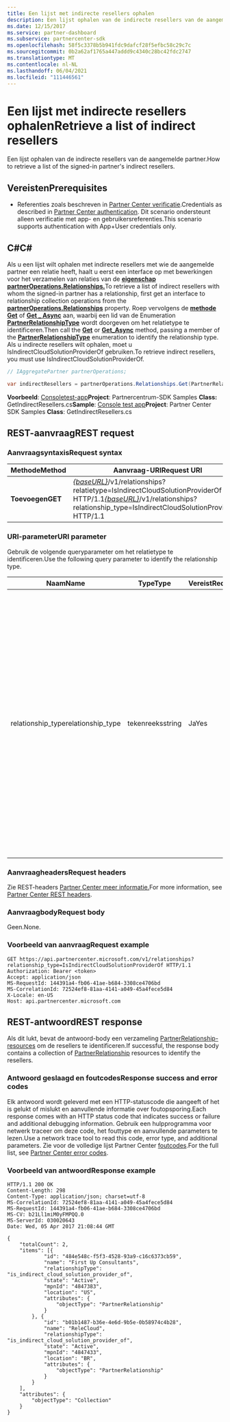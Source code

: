 ```yaml
---
title: Een lijst met indirecte resellers ophalen
description: Een lijst ophalen van de indirecte resellers van de aangemelde partner.
ms.date: 12/15/2017
ms.service: partner-dashboard
ms.subservice: partnercenter-sdk
ms.openlocfilehash: 58f5c3378b5b941fdc9dafcf28f5efbc58c29c7c
ms.sourcegitcommit: 0b2a62af1765a447addd9c4340c28bc42fdc2747
ms.translationtype: MT
ms.contentlocale: nl-NL
ms.lasthandoff: 06/04/2021
ms.locfileid: "111446561"
---
```

# <a name="retrieve-a-list-of-indirect-resellers"></a><span data-ttu-id="20a66-103">Een lijst met indirecte resellers ophalen</span><span class="sxs-lookup"><span data-stu-id="20a66-103">Retrieve a list of indirect resellers</span></span>

<span data-ttu-id="20a66-104">Een lijst ophalen van de indirecte resellers van de aangemelde partner.</span><span class="sxs-lookup"><span data-stu-id="20a66-104">How to retrieve a list of the signed-in partner's indirect resellers.</span></span>

## <a name="prerequisites"></a><span data-ttu-id="20a66-105">Vereisten</span><span class="sxs-lookup"><span data-stu-id="20a66-105">Prerequisites</span></span>

- <span data-ttu-id="20a66-106">Referenties zoals beschreven in [Partner Center verificatie](partner-center-authentication.md).</span><span class="sxs-lookup"><span data-stu-id="20a66-106">Credentials as described in [Partner Center authentication](partner-center-authentication.md).</span></span> <span data-ttu-id="20a66-107">Dit scenario ondersteunt alleen verificatie met app- en gebruikersreferenties.</span><span class="sxs-lookup"><span data-stu-id="20a66-107">This scenario supports authentication with App+User credentials only.</span></span>

## <a name="c"></a><span data-ttu-id="20a66-108">C\#</span><span class="sxs-lookup"><span data-stu-id="20a66-108">C\#</span></span>

<span data-ttu-id="20a66-109">Als u een lijst wilt ophalen met indirecte resellers met wie de aangemelde partner een relatie heeft, haalt u eerst een interface op met bewerkingen voor het verzamelen van relaties van de [**eigenschap partnerOperations.Relationships.**](/dotnet/api/microsoft.store.partnercenter.ipartner.relationships)</span><span class="sxs-lookup"><span data-stu-id="20a66-109">To retrieve a list of indirect resellers with whom the signed-in partner has a relationship, first get an interface to relationship collection operations from the [**partnerOperations.Relationships**](/dotnet/api/microsoft.store.partnercenter.ipartner.relationships) property.</span></span> <span data-ttu-id="20a66-110">Roep vervolgens de [**methode Get**](/dotnet/api/microsoft.store.partnercenter.relationships.irelationshipcollection.get) of [**Get \_ Async**](/dotnet/api/microsoft.store.partnercenter.relationships.irelationshipcollection.getasync) aan, waarbij een lid van de Enumeration [**PartnerRelationshipType**](/dotnet/api/microsoft.store.partnercenter.models.relationships.partnerrelationshiptype) wordt doorgeven om het relatietype te identificeren.</span><span class="sxs-lookup"><span data-stu-id="20a66-110">Then call the [**Get**](/dotnet/api/microsoft.store.partnercenter.relationships.irelationshipcollection.get) or [**Get\_Async**](/dotnet/api/microsoft.store.partnercenter.relationships.irelationshipcollection.getasync) method, passing a member of the [**PartnerRelationshipType**](/dotnet/api/microsoft.store.partnercenter.models.relationships.partnerrelationshiptype) enumeration to identify the relationship type.</span></span> <span data-ttu-id="20a66-111">Als u indirecte resellers wilt ophalen, moet u IsIndirectCloudSolutionProviderOf gebruiken.</span><span class="sxs-lookup"><span data-stu-id="20a66-111">To retrieve indirect resellers, you must use IsIndirectCloudSolutionProviderOf.</span></span>

``` csharp
// IAggregatePartner partnerOperations;

var indirectResellers = partnerOperations.Relationships.Get(PartnerRelationshipType.IsIndirectCloudSolutionProviderOf);
```

<span data-ttu-id="20a66-112">**Voorbeeld**: [Consoletest-app](console-test-app.md)**Project**: Partnercentrum-SDK Samples **Class:** GetIndirectResellers.cs</span><span class="sxs-lookup"><span data-stu-id="20a66-112">**Sample**: [Console test app](console-test-app.md)**Project**: Partner Center SDK Samples **Class**: GetIndirectResellers.cs</span></span>

## <a name="rest-request"></a><span data-ttu-id="20a66-113">REST-aanvraag</span><span class="sxs-lookup"><span data-stu-id="20a66-113">REST request</span></span>

### <a name="request-syntax"></a><span data-ttu-id="20a66-114">Aanvraagsyntaxis</span><span class="sxs-lookup"><span data-stu-id="20a66-114">Request syntax</span></span>

| <span data-ttu-id="20a66-115">Methode</span><span class="sxs-lookup"><span data-stu-id="20a66-115">Method</span></span>  | <span data-ttu-id="20a66-116">Aanvraag-URI</span><span class="sxs-lookup"><span data-stu-id="20a66-116">Request URI</span></span>                                                                                                                |
|---------|----------------------------------------------------------------------------------------------------------------------------|
| <span data-ttu-id="20a66-117">**Toevoegen**</span><span class="sxs-lookup"><span data-stu-id="20a66-117">**GET**</span></span> | <span data-ttu-id="20a66-118">[*{baseURL}*](partner-center-rest-urls.md)/v1/relationships?relatietype=IsIndirectCloudSolutionProviderOf \_ HTTP/1.1</span><span class="sxs-lookup"><span data-stu-id="20a66-118">[*{baseURL}*](partner-center-rest-urls.md)/v1/relationships?relationship\_type=IsIndirectCloudSolutionProviderOf HTTP/1.1</span></span> |

### <a name="uri-parameter"></a><span data-ttu-id="20a66-119">URI-parameter</span><span class="sxs-lookup"><span data-stu-id="20a66-119">URI parameter</span></span>

<span data-ttu-id="20a66-120">Gebruik de volgende queryparameter om het relatietype te identificeren.</span><span class="sxs-lookup"><span data-stu-id="20a66-120">Use the following query parameter to identify the relationship type.</span></span>

| <span data-ttu-id="20a66-121">Naam</span><span class="sxs-lookup"><span data-stu-id="20a66-121">Name</span></span>               | <span data-ttu-id="20a66-122">Type</span><span class="sxs-lookup"><span data-stu-id="20a66-122">Type</span></span>    | <span data-ttu-id="20a66-123">Vereist</span><span class="sxs-lookup"><span data-stu-id="20a66-123">Required</span></span>  | <span data-ttu-id="20a66-124">Beschrijving</span><span class="sxs-lookup"><span data-stu-id="20a66-124">Description</span></span>                         |
|--------------------|---------|-----------|-------------------------------------|
| <span data-ttu-id="20a66-125">relationship_type</span><span class="sxs-lookup"><span data-stu-id="20a66-125">relationship_type</span></span>  | <span data-ttu-id="20a66-126">tekenreeks</span><span class="sxs-lookup"><span data-stu-id="20a66-126">string</span></span>  | <span data-ttu-id="20a66-127">Ja</span><span class="sxs-lookup"><span data-stu-id="20a66-127">Yes</span></span>       | <span data-ttu-id="20a66-128">De waarde is de tekenreeksweergave van een van de lidnamen in [PartnerRelationshipType](/dotnet/api/microsoft.store.partnercenter.models.relationships.partnerrelationshiptype).</span><span class="sxs-lookup"><span data-stu-id="20a66-128">The value is the string representation of one of the member names found in [PartnerRelationshipType](/dotnet/api/microsoft.store.partnercenter.models.relationships.partnerrelationshiptype).</span></span><br/><br/> <span data-ttu-id="20a66-129">Als de partner is aangemeld als provider en u een lijst wilt krijgen van de indirecte resellers met wie ze een relatie tot stand hebben gebracht, gebruikt u IsIndirectCloudSolutionProviderOf.</span><span class="sxs-lookup"><span data-stu-id="20a66-129">If the partner is signed in as a provider and you want to get a list of the indirect resellers with whom they have established a relationship, use IsIndirectCloudSolutionProviderOf.</span></span><br/><br/> <span data-ttu-id="20a66-130">Als de partner is aangemeld als een reseller en u een lijst wilt krijgen met de indirecte providers met wie ze een relatie hebben gemaakt, gebruikt u IsIndirectResellerOf.</span><span class="sxs-lookup"><span data-stu-id="20a66-130">If the partner is signed in as a reseller and you want to get a list of the indirect providers with whom they have established a relationship, use IsIndirectResellerOf.</span></span>    |

### <a name="request-headers"></a><span data-ttu-id="20a66-131">Aanvraagheaders</span><span class="sxs-lookup"><span data-stu-id="20a66-131">Request headers</span></span>

<span data-ttu-id="20a66-132">Zie REST-headers [Partner Center meer informatie.](headers.md)</span><span class="sxs-lookup"><span data-stu-id="20a66-132">For more information, see [Partner Center REST headers](headers.md).</span></span>

### <a name="request-body"></a><span data-ttu-id="20a66-133">Aanvraagbody</span><span class="sxs-lookup"><span data-stu-id="20a66-133">Request body</span></span>

<span data-ttu-id="20a66-134">Geen.</span><span class="sxs-lookup"><span data-stu-id="20a66-134">None.</span></span>

### <a name="request-example"></a><span data-ttu-id="20a66-135">Voorbeeld van aanvraag</span><span class="sxs-lookup"><span data-stu-id="20a66-135">Request example</span></span>

```http
GET https://api.partnercenter.microsoft.com/v1/relationships?relationship_type=IsIndirectCloudSolutionProviderOf HTTP/1.1
Authorization: Bearer <token>
Accept: application/json
MS-RequestId: 144391a4-fb06-41ae-b684-3308ce4706bd
MS-CorrelationId: 72524ef8-81aa-4141-a049-45a4fece5d84
X-Locale: en-US
Host: api.partnercenter.microsoft.com
```

## <a name="rest-response"></a><span data-ttu-id="20a66-136">REST-antwoord</span><span class="sxs-lookup"><span data-stu-id="20a66-136">REST response</span></span>

<span data-ttu-id="20a66-137">Als dit lukt, bevat de antwoord-body een verzameling [PartnerRelationship-resources](relationships-resources.md) om de resellers te identificeren.</span><span class="sxs-lookup"><span data-stu-id="20a66-137">If successful, the response body contains a collection of [PartnerRelationship](relationships-resources.md) resources to identify the resellers.</span></span>

### <a name="response-success-and-error-codes"></a><span data-ttu-id="20a66-138">Antwoord geslaagd en foutcodes</span><span class="sxs-lookup"><span data-stu-id="20a66-138">Response success and error codes</span></span>

<span data-ttu-id="20a66-139">Elk antwoord wordt geleverd met een HTTP-statuscode die aangeeft of het is gelukt of mislukt en aanvullende informatie over foutopsporing.</span><span class="sxs-lookup"><span data-stu-id="20a66-139">Each response comes with an HTTP status code that indicates success or failure and additional debugging information.</span></span> <span data-ttu-id="20a66-140">Gebruik een hulpprogramma voor netwerk traceer om deze code, het fouttype en aanvullende parameters te lezen.</span><span class="sxs-lookup"><span data-stu-id="20a66-140">Use a network trace tool to read this code, error type, and additional parameters.</span></span> <span data-ttu-id="20a66-141">Zie voor de volledige lijst Partner Center [foutcodes](error-codes.md).</span><span class="sxs-lookup"><span data-stu-id="20a66-141">For the full list, see [Partner Center error codes](error-codes.md).</span></span>

### <a name="response-example"></a><span data-ttu-id="20a66-142">Voorbeeld van antwoord</span><span class="sxs-lookup"><span data-stu-id="20a66-142">Response example</span></span>

```http
HTTP/1.1 200 OK
Content-Length: 298
Content-Type: application/json; charset=utf-8
MS-CorrelationId: 72524ef8-81aa-4141-a049-45a4fece5d84
MS-RequestId: 144391a4-fb06-41ae-b684-3308ce4706bd
MS-CV: b21Ll1miM0yFMPQQ.0
MS-ServerId: 030020643
Date: Wed, 05 Apr 2017 21:08:44 GMT

{
    "totalCount": 2,
    "items": [{
            "id": "484e548c-f5f3-4528-93a9-c16c6373cb59",
            "name": "First Up Consultants",
            "relationshipType": "is_indirect_cloud_solution_provider_of",
            "state": "Active",
            "mpnId": "4847383",
            "location": "US",
            "attributes": {
                "objectType": "PartnerRelationship"
            }
        }, {
            "id": "b01b1487-b36e-4e6d-9b5e-0b58974c4b28",
            "name": "ReleCloud",
            "relationshipType": "is_indirect_cloud_solution_provider_of",
            "state": "Active",
            "mpnId": "4847433",
            "location": "BR",
            "attributes": {
                "objectType": "PartnerRelationship"
            }
        }
    ],
    "attributes": {
        "objectType": "Collection"
    }
}
```
